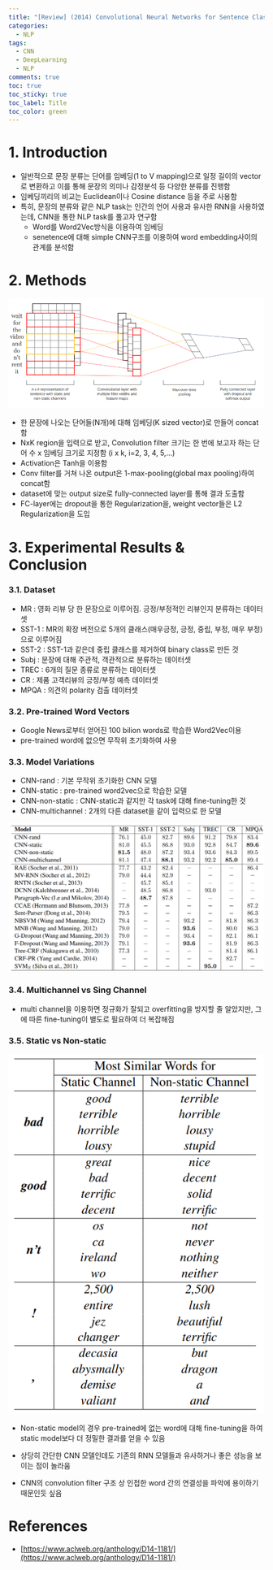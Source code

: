 ```yaml
---
title: "[Review] (2014) Convolutional Neural Networks for Sentence Classification"
categories:
  - NLP
tags:
  - CNN
  - DeepLearning
  - NLP
comments: true
toc: true
toc_sticky: true
toc_label: Title
toc_color: green
---
```


# 1. Introduction

- 일반적으로 문장 분류는 단어를 임베딩(1 to V mapping)으로 일정 길이의 vector로 변환하고 이를 통해 문장의 의미나 감정분석 등 다양한 분류를 진행함
- 임베딩끼리의 비교는 Euclidean이나 Cosine distance 등을 주로 사용함
- 특히, 문장의 분류와 같은 NLP task는 인간의 언어 사용과 유사한 RNN을 사용하였는데, CNN을 통한 NLP task를 풀고자 연구함
    - Word를 Word2Vec방식을 이용하여 임베딩
    - senetence에 대해 simple CNN구조를 이용하여 word embedding사이의 관계를 분석함

# 2. Methods

![image](/assets/imgs/paper/2014-cnn-nlp2/00.png)

- 한 문장에 나오는 단어들(N개)에 대해 임베딩(K sized vector)로 만들어 concat함
- NxK region을 입력으로 받고, Convolution filter 크기는 한 번에 보고자 하는 단어 수 x 임베딩 크기로 지정함 (i x k, i=2, 3, 4, 5,...)
- Activation은 Tanh을 이용함
- Conv filter를 거쳐 나온 output은 1-max-pooling(global max pooling)하여 concat함
- dataset에 맞는 output size로 fully-connected layer를 통해 결과 도출함
- FC-layer에는 dropout을 통한 Regularization을, weight vector들은 L2 Regularization을 도입

# 3. Experimental Results & Conclusion

### 3.1. Dataset

- MR : 영화 리뷰 당 한 문장으로 이루어짐. 긍정/부정적인 리뷰인지 분류하는 데이터셋
- SST-1 : MR의 확장 버전으로 5개의 클래스(매우긍정, 긍정, 중립, 부정, 매우 부정)으로 이루어짐
- SST-2 : SST-1과 같은데 중립 클래스를 제거하여 binary class로 만든 것
- Subj : 문장에 대해 주관적, 객관적으로 분류하는 데이터셋
- TREC : 6개의 질문 종류로 분류하는 데이터셋
- CR : 제품 고객리뷰의 긍정/부정 예측 데이터셋
- MPQA : 의견의 polarity 검출 데이터셋

### 3.2. Pre-trained Word Vectors

- Google News로부터 얻어진 100 bilion words로 학습한 Word2Vec이용
- pre-trained word에 없으면 무작위 초기화하여 사용

### 3.3. Model Variations

- CNN-rand : 기본 무작위 초기화한 CNN 모델
- CNN-static : pre-trained word2vec으로 학습한 모델
- CNN-non-static : CNN-static과 같지만 각 task에 대해 fine-tuning한 것
- CNN-multichannel : 2개의 다른 dataset을 같이 입력으로 한 모델

![image](/assets/imgs/paper/2014-cnn-nlp2/01.png)

### 3.4. Multichannel vs Sing Channel

- multi channel을 이용하면 정규화가 잘되고 overfitting을 방지할 줄 알았지만, 그에 따른 fine-tuning이 별도로 필요하여 더 복잡해짐

### 3.5. Static vs Non-static

![image](/assets/imgs/paper/2014-cnn-nlp2/02.png)

- Non-static model의 경우 pre-trained에 없는 word에 대해 fine-tuning을 하여 static model보다 더 정밀한 결과를 얻을 수 있음

- 상당히 간단한 CNN 모델인데도 기존의 RNN 모델들과 유사하거나 좋은 성능을 보이는 점이 놀라움
- CNN의 convolution filter 구조 상 인접한 word 간의 연결성을 파악에 용이하기 때문인듯 싶음



# References

- [https://www.aclweb.org/anthology/D14-1181/](https://www.aclweb.org/anthology/D14-1181/)